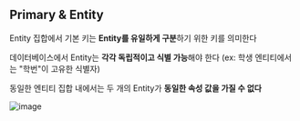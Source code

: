 ## Primary & Entity

Entity 집합에서 기본 키는 **Entity를 유일하게 구분**하기 위한 키를 의미한다

데이터베이스에서 Entity는 **각각 독립적이고 식별 가능**해야 한다 (ex: 학생 엔티티에서는 "학번"이 고유한 식별자)

동일한 엔티티 집합 내에서는 두 개의 Entity가 **동일한 속성 값을 가질 수 없다** 

![image](https://github.com/user-attachments/assets/1591659e-93fb-48e0-9748-44cd4a4879b5)
